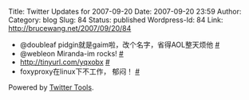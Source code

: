 Title: Twitter Updates for 2007-09-20
Date: 2007-09-20 23:59
Author:  
Category: blog
Slug: 84
Status: published
Wordpress-Id: 84
Link: http://brucewang.net/2007/09/20/84

-   @doubleaf pidgin就是gaim啦，改个名字，省得AOL整天烦他
    [\#](http://twitter.com/number5/statuses/280584362)
-   @webleon Miranda-im rocks!
    [\#](http://twitter.com/number5/statuses/280585872)
-   <http://tinyurl.com/yqxobx>
    [\#](http://twitter.com/number5/statuses/280829332)
-   foxyproxy在linux下不工作， 郁闷！
    [\#](http://twitter.com/number5/statuses/280863692)

Powered by [Twitter Tools](http://alexking.org/projects/wordpress).
